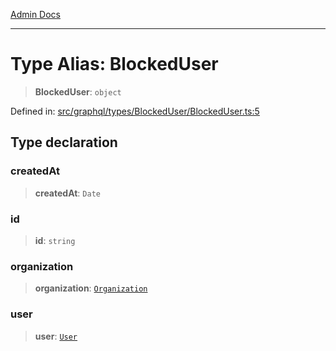 [Admin Docs](/)

***

# Type Alias: BlockedUser

> **BlockedUser**: `object`

Defined in: [src/graphql/types/BlockedUser/BlockedUser.ts:5](https://github.com/hustlernik/talawa-api/blob/6321c91e956d2ee44b2bb9c22c1b40aa4687c9c2/src/graphql/types/BlockedUser/BlockedUser.ts#L5)

## Type declaration

### createdAt

> **createdAt**: `Date`

### id

> **id**: `string`

### organization

> **organization**: [`Organization`](../../../Organization/Organization/type-aliases/Organization.md)

### user

> **user**: [`User`](../../../User/User/type-aliases/User.md)
